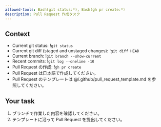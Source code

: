 ```yaml
---
allowed-tools: Bash(git status:*), Bash(gh pr create:*)
description: Pull Request 作成タスク
---
```


## Context

- Current git status: !`git status`
- Current git diff (staged and unstaged changes): !`git diff HEAD`
- Current branch: !`git branch --show-current`
- Recent commits: !`git log --oneline -10`
- Pull Request の作成: !`gh pr create`
- Pull Request は日本語で作成してください。
- Pull Request のテンプレートは @/.github/pull_request_template.md を参照してください。

## Your task

1. ブランチで作業した内容を確認してください。
2. テンプレートに沿って Pull Request を提出してください。
